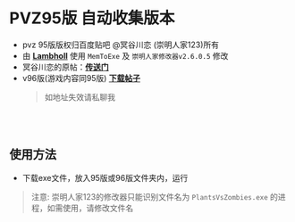 # PVZ95版 自动收集版本
* pvz 95版版权归百度贴吧 @冥谷川恋 (崇明人家123)所有
* 由 <b>[Lambholl](https://space.bilibili.com/32319246)</b> 使用 `MemToExe` 及 `崇明人家修改器v2.6.0.5` 修改
* 冥谷川恋的原帖：<b>[传送门](https://tieba.baidu.com/p/6113646546)</b>
* v96版(游戏内容同95版) <b>[下载帖子](https://tieba.baidu.com/p/5954007683)</b>
  > 如地址失效请私聊我
<br>
<br>

## 使用方法
* 下载exe文件，放入95版或96版文件夹内，运行
> 注意: 崇明人家123的修改器只能识别文件名为 `PlantsVsZombies.exe` 的进程，如需使用，请修改文件名

